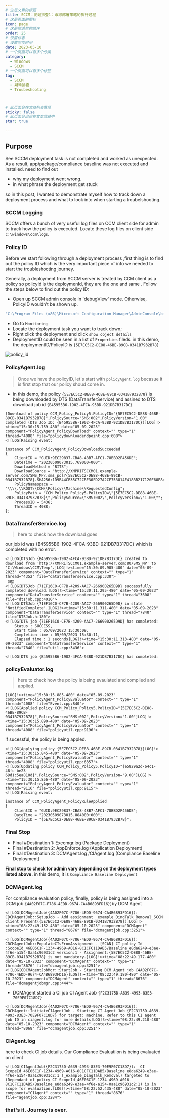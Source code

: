 ```yaml
---
# 这是文章的标题
title: SCCM：问题排查1：跟踪部署策略的执行过程
# 这是页面的图标
icon: page
# 这是侧边栏的顺序
order: 25
# 设置作者
# 设置写作时间
date: 2023-05-10
# 一个页面可以有多个分类
category:
  - Windows
  - SCCM
# 一个页面可以有多个标签
tag:
  - SCCM
  - 疑难排查
  - Troubeshooting



# 此页面会在文章列表置顶
sticky: false
# 此页面会出现在文章收藏中
star: true

---
```



## Purpose

See SCCM deployment task is not completed and worked as unexpected. As a result, app/package/compliance baseline was not executed and installed. need to find out 

- why my deployment went wrong.
- in what phrase the deployment get stuck

so in this post, I wanted to demonstrate myself how to track down a deployment process and what to look into when starting a troubelshooting.

### SCCM Logging

SCCM  offers a bunch of very useful log files on CCM client side for admin to track how the policy is executed. Locate these log files on client side 
`c:\windows\ccm\logs`. 

### Policy ID

Before we start following through a deployment process ,first thing is to find out the policy ID which is the very important piece of info we needed to start the troubleshooting journey.

Generally, a deployment from SCCM server is treated by CCM client as a policy so policyId is the deploymenId, they are the one and same . Follow the steps below to find out the policy ID:

- Open up SCCM admin console in `debugView' mode. Otherwise, PolicyID wouldn't be shown up.
```cmd
"C:\Program Files (x86)\Microsoft Configuration Manager\AdminConsole\bin\Microsoft.ConfigurationManagement.exe" sms:debugview
```
- Go to `Monitoring`
- Locate the deployment task you want to track down;
- Right click the deployment and click `show object details`
- DeploymentID could be seen in a list of `Properties` fileds.
in this demo, the deploymentID/PolicyID is `{5E7EC5C2-DE88-46BE-89CB-0341B7932B78}`

![policy_id](../../PostImages/post18_locate_policy_id.JPG)


### PolicyAgent.log

> Once we have the policyID, let's start with `policyAgent.log` becasue it is first stop that our policy shoud come in. 

- in this demo,  the policy `{5E7EC5C2-DE88-46BE-89CB-0341B7932B78}` is being downloaded by DTS (DataTransferService) and assined to DTS download job id `{B45955B6-1902-4FCA-93BD-921DB7B317DC}`

```
[Download of policy CCM_Policy_Policy5.PolicyID="{5E7EC5C2-DE88-46BE-89CB-0341B7932B78}",PolicySource="SMS:002",PolicyVersion="1.00" completed (DTS Job ID: {B45955B6-1902-4FCA-93BD-921DB7B317DC})]LOG]!><time="15:30:15.759-480" date="05-09-2023" component="PolicyAgent_PolicyDownload" context="" type="1" thread="4088" file="policydownloadendpoint.cpp:608">
<![LOG[Raising event:

instance of CCM_PolicyAgent_PolicyDownloadSucceeded
{
	ClientID = "GUID:9EC29837-CBA8-48B7-AFC1-78BBD2F456DE";
	DateTime = "20230509073015.769000+000";
	DownloadMethod = "BITS";
	DownloadSource = "http://XMPRITSCCM01.example-server.com/SMS_MP/.sms_pol?{5E7EC5C2-DE88-46BE-89CB-0341B7932B78}.SHA256:1D9B44CB35C72CBE30FD27A2CF753814E418BB217120E60E841904430090DF97";
	PolicyNamespace = "\\\\.\\ROOT\\CCM\\Policy\\Machine\\RequestedConfig";
	PolicyPath = "CCM_Policy_Policy5.PolicyID=\"{5E7EC5C2-DE88-46BE-89CB-0341B7932B78}\",PolicySource=\"SMS:002\",PolicyVersion=\"1.00\"";
	ProcessID = 5436;
	ThreadID = 4088;
};
```


### DataTransferService.log 

> here to check how the download goes

our job id was {B45955B6-1902-4FCA-93BD-921DB7B317DC} which is completed with no error.

```
<![LOG[DTSJob {B45955B6-1902-4FCA-93BD-921DB7B317DC} created to download from 'http://XMPRITSCCM01.example-server.com:80/SMS_MP' to 'C:\Windows\CCM\Temp'.]LOG]!><time="15:30:09.905-480" date="05-09-2023" component="DataTransferService" context="" type="1" thread="4352" file="datatransferservice.cpp:330">
（略）
<![LOG[DTSJob {71EF16C0-CF7B-4209-AAC7-266900265D9D} successfully completed download.]LOG]!><time="15:30:11.295-480" date="05-09-2023" component="DataTransferService" context="" type="1" thread="3608" file="dtsjob.cpp:4010">
<![LOG[DTSJob {71EF16C0-CF7B-4209-AAC7-266900265D9D} in state 'NotifiedComplete'.]LOG]!><time="15:30:11.311-480" date="05-09-2023" component="DataTransferService" context="" type="1" thread="7840" file="DTSJob.h:180">
<![LOG[DTS job {71EF16C0-CF7B-4209-AAC7-266900265D9D} has completed:
	Status : SUCCESS,
	Start time : 05/09/2023 15:30:09,
	Completion time : 05/09/2023 15:30:11,
	Elapsed time : 1 seconds]LOG]!><time="15:30:11.313-480" date="05-09-2023" component="DataTransferService" context="" type="1" thread="7840" file="util.cpp:3436">

<![LOG[DTS job {B45955B6-1902-4FCA-93BD-921DB7B317DC} has completed:

```


### policyEvaluator.log

> here to check how the policy is being evaulated and complied and applied.

```
]LOG]!><time="15:30:15.885-480" date="05-09-2023" component="PolicyAgent_PolicyEvaluator" context="" type="1" thread="4088" file="Event.cpp:840">
<![LOG[Applied policy CCM_Policy_Policy5.PolicyID="{5E7EC5C2-DE88-46BE-89CB-0341B7932B78}",PolicySource="SMS:002",PolicyVersion="1.00"]LOG]!><time="15:30:15.890-480" date="05-09-2023" component="PolicyAgent_PolicyEvaluator" context="" type="1" thread="4088" file="policyutil.cpp:9196">

```
if sucessful, the policy is being appled.

```
<![LOG[Applying policy {5E7EC5C2-DE88-46BE-89CB-0341B7932B78}]LOG]!><time="15:30:15.845-480" date="05-09-2023" component="PolicyAgent_PolicyEvaluator" context="" type="1" thread="4088" file="policyutil.cpp:6357">
<![LOG[Updating policy CCM_Policy_Policy5.PolicyID="{e5829a2d-64c1-48fc-be23-69d1c5ea810d}",PolicySource="SMS:002",PolicyVersion="9.00"]LOG]!><time="15:30:15.856-480" date="05-09-2023" component="PolicyAgent_PolicyEvaluator" context="" type="1" thread="9116" file="policyutil.cpp:9115">
<![LOG[Raising event:

instance of CCM_PolicyAgent_PolicyRuleApplied
{
	ClientID = "GUID:9EC29837-CBA8-48B7-AFC1-78BBD2F456DE";
	DateTime = "20230509073015.884000+000";
	PolicyID = "{5E7EC5C2-DE88-46BE-89CB-0341B7932B78}";
```

### Final Stop

- Final #Destination 1: Execmgr.log (Package Deployment)
- Final #Destination 2: AppEnforce.log (Application Deployment)
- Final #Destination 3: DCMAgent.log /CIAgent.log  (Compliance Baseline Deployment)

**Final stop to check for admin vary depending on the deployment types listed above.**  in this demo, it is `Compliance Baseline Deployment`

### DCMAgent.log

For compliance evaluation policy,
 finally, policy is being assigned into a DCM job `{4A02F07C-F786-4EDD-9674-CA4B6893FD16}`)by DCM Agent


```
<![LOG[DCMAgentJob({4A02F07C-F786-4EDD-9674-CA4B6893FD16}): CDCMAgentJob::SetupJob - Add assignment _example_DingTalk_Removal_SCCM Client Present({5E7EC5C2-DE88-46BE-89CB-0341B7932B78})]LOG]!><time="08:22:49.152-480" date="05-10-2023" component="DCMAgent" context="" type="1" thread="8676" file="dcmagentjob.cpp:3251">

<![LOG[DCMAgentJob({4A02F07C-F786-4EDD-9674-CA4B6893FD16}): CDCMAgentJob::PopulateCIsFromAssignment - [SCAN] CI policy Id :ScopeId_46E06C1F-1234-4969-A016-8C1CFC11DAB5/Baseline_e8da6249-e3ae-4f6e-a154-0aa1c96931c2 version:1 - Assignment:{5E7EC5C2-DE88-46BE-89CB-0341B7932B78} is not mandatory.]LOG]!><time="08:22:49.177-480" date="05-10-2023" component="DCMAgent" context="" type="1" thread="8676" file="dcmagentjob.cpp:3251">
<![LOG[CDCMAgentJobMgr::StartJob - Starting DCM Agent job {4A02F07C-F786-4EDD-9674-CA4B6893FD16}]LOG]!><time="08:22:49.180-480" date="05-10-2023" component="DCMAgent" context="" type="1" thread="8676" file="dcmagentjobmgr.cpp:444">
```
- DCMAgent started a CI job CI Agent Job `{F2C3175D-A639-4993-83E3-70E9F07C18D7}`

```
<![LOG[DCMAgentJob({4A02F07C-F786-4EDD-9674-CA4B6893FD16}): CDCMAgent::InitiateCIAgentJob - Starting CI Agent Job {F2C3175D-A639-4993-83E3-70E9F07C18D7} for target: machine. Refer to this CI agent job ID in ciagent.log for more details]LOG]!><time="08:22:49.210-480" date="05-10-2023" component="DCMAgent" context="" type="1" thread="8068" file="dcmagentjob.cpp:3251">
```


###  CIAgent.log

here to  check CI job details. Our Compliance Evaluatiion is being evaluated on client

```
<![LOG[CIAgentJob({F2C3175D-A639-4993-83E3-70E9F07C18D7}):  CI ScopeId_46E06C1F-1234-4969-A016-8C1CFC11DAB5/Baseline_e8da6249-e3ae-4f6e-a154-0aa1c96931c2:1 (_example_DingTalk_Removal) targeted to  (Dependant of policy CI ScopeId_46E06C1F-1234-4969-A016-8C1CFC11DAB5/Baseline_e8da6249-e3ae-4f6e-a154-0aa1c96931c2:1) is in scope for evaluation.]LOG]!><time="08:22:52.435-480" date="05-10-2023" component="CIAgent" context="" type="1" thread="8676" file="agentjob.cpp:3284">
```

### that's it. Journey is over.
